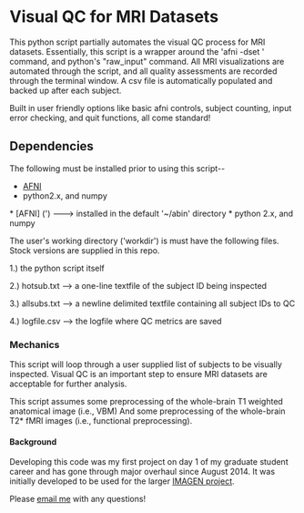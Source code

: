 # Visual QC for MRI Datasets
This python script partially automates the visual QC process for MRI datasets.
Essentially, this script is a wrapper around the 'afni -dset ' command, and python's "raw_input" command.
All MRI visualizations are automated through the script, and all quality assessments are recorded through the terminal window.
A csv file is automatically populated and backed up after each subject.

Built in user friendly options like basic afni controls, subject counting, input error checking, and quit functions, all come standard!

## Dependencies
The following must be installed prior to using this script--

<ul>
  <li><a href='afni.nimh.nih.gov'> AFNI </a></li>
  <li>python2.x, and numpy</li>
</ul>
 * [AFNI] (') ---> installed in the default '~/abin' directory
 * python 2.x, and numpy

The user's working directory ('workdir') is must have the following files. Stock versions are supplied in this repo.

  1.) the python script itself
  
  2.) hotsub.txt --> a one-line textfile of the subject ID being inspected
  
  3.) allsubs.txt --> a newline delimited textfile containing all subject IDs to QC
  
  4.) logfile.csv --> the logfile where QC metrics are saved
  
### Mechanics

This script will loop through a user supplied list of subjects to be visually inspected.
Visual QC is an important step to ensure MRI datasets are acceptable for further analysis.

This script assumes some preprocessing of the whole-brain T1 weighted anatomical image (i.e., VBM)
And some preprocessing of the whole-brain T2* fMRI images (i.e., functional preprocessing). 

#### Background
Developing this code was my first project on day 1 of my graduate student career and has gone through major overhaul since August 2014.
It was initially developed to be used for the larger [IMAGEN project]('www.imagen-europe.com').

Please [email me]('pspechle@uvm.edu') with any questions!


